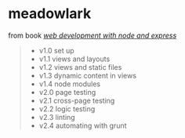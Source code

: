 # meadowlark
from book [*web development with node and express*](https://www.amazon.com/Web-Development-Node-Express-Leveraging/dp/1491949309)
> - v1.0    set up
> - v1.1    views and layouts
> - v1.2    views and static files
> - v1.3    dynamic content in views
> - v1.4    node modules
> - v2.0    page testing
> - v2.1    cross-page testing
> - v2.2    logic testing
> - v2.3    linting
> - v2.4    automating with grunt